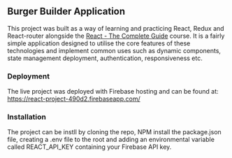 ## Burger Builder Application

This project was built as a way of learning and practicing React, Redux and React-router alongside the [React - The Complete Guide](https://www.udemy.com/react-the-complete-guide-incl-redux/) course. It is a fairly simple application designed to utilise the core features of these technologies and implement common uses such as dynamic components, state management deployment, authentication, responsiveness etc.

### Deployment

The live project was deployed with Firebase hosting and can be found at: https://react-project-490d2.firebaseapp.com/

### Installation
The project can be instll by cloning the repo, NPM install the package.json file, creating a .env file to the root and adding an environmental variable called REACT_API_KEY containing your Firebase API key.
